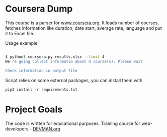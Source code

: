 # Coursera Dump

This course is a parser for www.coursera.org. It loads number of courses, fetches information
like duration, date start, average rate, language and put it to Excel file.

 
Usage example:

```bash

$ python3 coursera.py results.xlsx --limit 4
We're going collect informatio about 4 course(s). Please wait

Check information in output file
```

Script relies on some external packages, you can install them with

```angular2
pip3 install -r requirements.txt
```

# Project Goals

The code is written for educational purposes. Training course for web-developers - [DEVMAN.org](https://devman.org)
